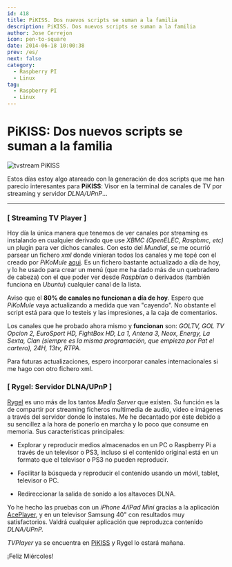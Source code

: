 ```yaml
---
id: 418
title: PiKISS. Dos nuevos scripts se suman a la familia
description: PiKISS. Dos nuevos scripts se suman a la familia
author: Jose Cerrejon
icon: pen-to-square
date: 2014-06-18 10:00:38
prev: /es/
next: false
category:
  - Raspberry PI
  - Linux
tag:
  - Raspberry PI
  - Linux
---
```


# PiKISS: Dos nuevos scripts se suman a la familia

![tvstream PiKISS](/images/2014/06/tvstream.png)

Estos días estoy algo atareado con la generación de dos scripts que me han parecio interesantes para **PiKISS**: Visor en la terminal de canales de TV por streaming y servidor *DLNA/UPnP*...

- - -
### [ Streaming TV Player ]

Hoy día la única manera que tenemos de ver canales por streaming es instalando en cualquier derivado que use *XBMC (OpenELEC, Raspbmc, etc)* un plugin para ver dichos canales. Con esto del *Mundial*, se me ocurrió parsear un fichero *xml* donde vinieran todos los canales y me topé con el creado por *PiKoMule* [aqui](http://www.compraschinas.net/foro/livestreams/lista-de-canales-para-livestream-solo-plus-liga-y-gol-tv/). Es un fichero bastante actualizado a día de hoy, y lo he usado para crear un menú (que me ha dado más de un quebradero de cabeza) con el que poder ver desde *Raspbian* o derivados (también funciona en *Ubuntu*) cualquier canal de la lista.

Aviso que el **80% de canales no funcionan a día de hoy**. Espero que *PiKoMule* vaya actualizando a medida que van "cayendo". No obstante el script está para que lo testeis y las impresiones, a la caja de comentarios.

Los canales que he probado ahora mismo y **funcionan** son: *GOLTV, GOL TV Opcion 2, EuroSport HD, FightBox HD, La 1, Antena 3, Neox, Energy, La Sexta, Clan (siempre es la misma programación, que empieza por Pat el cartero), 24H, 13tv, RTPA.*

Para futuras actualizaciones, espero incorporar canales internacionales si me hago con otro fichero xml.

### [ Rygel: Servidor DLNA/UPnP ]

[Rygel](https://wiki.gnome.org/Projects/Rygel/) es uno más de los tantos *Media Server* que exísten. Su función es la de compartir por streaming ficheros multimedia de audio, video e imágenes a través del servidor donde lo instales. Me he decantado por éste debido a su sencillez a la hora de ponerlo en marcha y lo poco que consume en memoria. Sus características principales:

* Explorar y reproducir medios almacenados en un PC o Raspberry Pi a través de un televisor o PS3, incluso si el contenido original está en un formato que el televisor o PS3 no pueden reproducir.

* Facilitar la búsqueda y reproducir el contenido usando un móvil, tablet, televisor o PC.

* Redireccionar la salida de sonido a los altavoces DLNA.

Yo he hecho las pruebas con un *iPhone 4/iPad Mini* gracias a la aplicación [AcePlayer](https://itunes.apple.com/es/app/aceplayer-powerful-media-player/id463242636?mt=8), y en un televisor Samsung 40" con resultados muy satisfactorios. Valdrá cualquier aplicación que reproduzca contenido *DLNA/UPnP.*

*TVPlayer* ya se encuentra en [PiKISS](/post.php?id=409) y Rygel lo estará mañana.

¡Feliz Miércoles!

